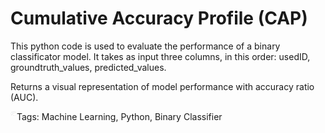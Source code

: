 # Cumulative Accuracy Profile (CAP)
This python code is used to evaluate the performance of a binary classificator model.
It takes as input three columns, in this order: usedID, groundtruth_values, predicted_values.

Returns a visual representation of model performance with accuracy ratio (AUC).

<p align="center"> 
    <img src="cap.jpg" align="left" width="10px"></img>
</p>

Tags: Machine Learning, Python, Binary Classifier
